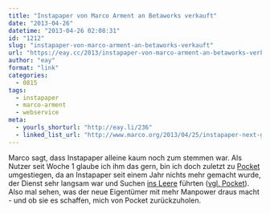 ```yaml
---
title: "Instapaper von Marco Arment an Betaworks verkauft"
date: "2013-04-26"
datetime: "2013-04-26 02:08:31"
id: "1212"
slug: "instapaper-von-marco-arment-an-betaworks-verkauft"
url: "https://eay.cc/2013/instapaper-von-marco-arment-an-betaworks-verkauft/"
author: "eay"
format: "link"
categories:
  - 0815
tags:
  - instapaper
  - marco-arment
  - webservice
meta:
  - yourls_shorturl: "http://eay.li/236"
  - linked_list_url: "http://www.marco.org/2013/04/25/instapaper-next-generation"
---
```


Marco sagt, dass Instapaper alleine kaum noch zum stemmen war. Als Nutzer seit Woche 1 glaube ich ihm das gern, bin ich doch zuletzt zu [Pocket](http://getpocket.com/) umgestiegen, da an Instapaper seit einem Jahr nichts mehr gemacht wurde, der Dienst sehr langsam war und Suchen [ins Leere](http://d.pr/i/tpGL) führten ([vgl. Pocket](http://d.pr/i/GlsN)). Also mal sehen, was der neue Eigentümer mit mehr Manpower draus macht - und ob sie es schaffen, mich von Pocket zurückzuholen.
